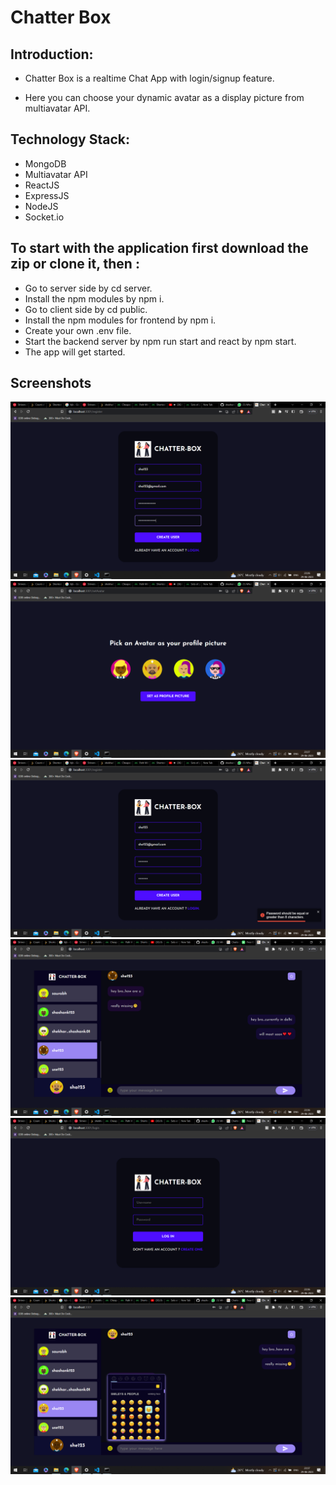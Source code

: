 # Chatter Box



## Introduction:
- Chatter Box is a realtime Chat App with login/signup feature.

- Here you can choose your dynamic avatar as a display picture from multiavatar API.


## Technology Stack:
  - MongoDB
  - Multiavatar API
  - ReactJS
  - ExpressJS
  - NodeJS
  - Socket.io
  
## To start with the application first download the zip or clone it, then :

- Go to server side by cd server.
- Install the npm modules by npm i.
- Go to client side by cd public.
- Install the npm modules for frontend by npm i.
- Create your own .env file.
- Start the backend server by npm run start and react by npm start.
- The app will get started. 


## Screenshots

![Screenshot 1](./images/p1.png)
![Screenshot 2](./images/p2.png)
![Screenshot 3](./images/p3.png)
![Screenshot 4](./images/p4.png)
![Screenshot 5](./images/p5.png)
![Screenshot 5](./images/p6.png)






